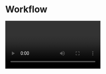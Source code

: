 # Workflow

<Video url="https://www.youtube.com/embed/LG5LXUXTNVQ" />

Click the puppy dog icon to export and compress to MP4. That's about it. 

## Options
    
Customize how files are exported and handled.

<Screenshot 
    url="/anubis/Anubis-panel.png" 
    alt="Anubis" 
    right
    width="230px" />
    
### File name

This field updates automatically to reflect the comp, timeline or sequence name. Overwrite the output file name by entering text. 

::: tip File name incrementing
To avoid overwriting files, each additional file exported with an existing file name will have an incrementing number appended to the end of the file. 
:::

### Export path
Click to set a folder path for Anubis to export to each time. 

With no folder selected, Anubis will ask where to save files on each export.

### Relative path from Ae project (After Effects only)
In After Effects, the **Export path** doubles as a switch for an additional option to export to a folder relative to the .aep.

### Output module (After Effects only)
`Ps`/`An`/`Pr` will output an high quality MOV or AVI by default but `Ae` uses the render queue to define the file type exported. Select a high quality codec like **Lossless** or **ProRes**.

See [Color Accuracy](./color-accuracy) for more about output modules.

### Compress to MP4
Compression may be set to `Low`, `Med`, or `High`. These settings define the quality and file size. Select one or all of the settings to output multiple quality files.

Disabling this checkbox will export the larger sized video file without compressing an MP4.  

### Delete original render file
Enabling this checkbox will delete the larger sized video file after compressing the MP4.

Disable to keep both video files.

### Open render folder
Enabling this checkbox will open the output folder in **Finder** or **File Explorer** to make finding your file easier.



## Export range
The range of an exported video may be defined by setting the work area of timeline in After Effects, Photoshop and Premiere. 

### After Effects
<Screenshot 
    url="/anubis/ExportRange-Ae.jpg" 
    alt="ExportRange-Ae" />

### Photoshop
<Screenshot 
    url="/anubis/ExportRange-Ps.jpg" 
    alt="ExportRange-Ps" />


### Premiere
<Screenshot 
    url="/anubis/ExportRange-Pr.jpg" 
    alt="ExportRange-Pr" />


### Animate

While Animate has a loop range to set the  playback area, these points are not visible to 3rd party developers. To select a range smaller than the full Animate timeline, select frames directly and the first and last frames will set the start and end of the export. 

<Screenshot 
    url="/anubis/ExportRange-An.jpg" 
    alt="ExportRange-An" />


## Drag and drop

<Screenshot 
    url="/anubis/Anubis-DragDrop.gif" 
    alt="Drop files" 
    left
    width="350px" />

Drag and drop files into the Anubis panel to recompressing video files or gifs using the Anubis compressor. 

New files will be created at the origin file path. The enabled compression settings within the panel will be used but 

<br />

## Troubleshooting 

### Error: macOS cannot verify the developer of "ffmpeg"
FFMPEG is used to compress the rendered MOV into an MP4, but due to increased security measures, Mac OS will ask for your approval before running it the first time.

Steps to [allow FFMPEG](allow-ffmpeg)

We are not installing or running anything harmful on your machine. Promise.
